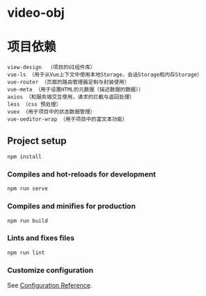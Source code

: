 # video-obj

# 项目依赖
    view-design  （项目的UI组件库）
    vue-ls （用于从Vue上下文中使用本地Storage，会话Storage和内存Storage）       
    vue-router （页面的路由管理器定制与封装使用）
    vue-meta （用于设置HTML的元数据（描述数据的数据））
    axios （和服务端交互使用，请求的拦截与返回处理）
    less （css 预处理）
    vuex （用于项目中的状态数据管理）
    vue-ueditor-wrap （用于项目中的富文本功能）


## Project setup
```
npm install
```

### Compiles and hot-reloads for development
```
npm run serve
```

### Compiles and minifies for production
```
npm run build
```

### Lints and fixes files
```
npm run lint
```

### Customize configuration
See [Configuration Reference](https://cli.vuejs.org/config/).
